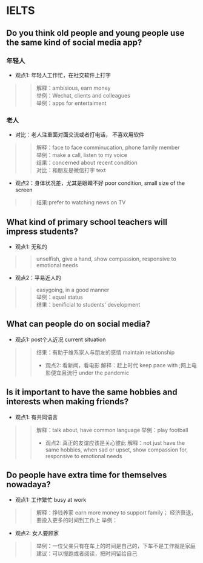 # IELTS
## Do you think old people and young people use the same kind of social media app?
### 年轻人
* 观点1: 年轻人工作忙，在社交软件上打字<br>
>> 解释：ambisious, earn money<br>
>> 举例：Wechat, clients and colleagues<br>
>> 举例：apps for entertaiment<br>
### 老人
* 对比：老人注重面对面交流或者打电话， 不喜欢用软件<br>
>> 解释：face to face comminucation, phone family member<br>
>> 举例：make a call, listen to my voice<br>
>> 结果：concerned about recent condition<br>
>> 对比：和朋友是微信打字 text
* 观点2：身体状况差，尤其是眼睛不好 poor condition, small size of the screen<br>
>> 结果:prefer to watching news on TV
## What kind of primary school teachers will impress students?
* 观点1: 无私的
>> unselfish, give a hand, show compassion, responsive to emotional needs
* 观点2：平易近人的
>> easygoing, in a good manner<br>
>> 举例：equal status<br>
>> 结果：benificial to students' development 
## What can people do on social media?
* 观点1: post个人近况 current situation
>> 结果：有助于维系家人与朋友的感情 maintain relationship  
>> * 观点2: 看新闻，看电影
>> 解释：赶上时代 keep pace with ;网上电影便宜且流行 under the pandemic 
## Is it important to have the same hobbies and interests when making friends?
* 观点1: 有共同语言
>> 解释：talk about, have common language
>> 举例：play football  
>> * 观点2: 真正的友谊应该是关心彼此
>> 解释：not just have the same hobbies, when sad or upset, show compassion for, responsive to emotional needs
## Do people have extra time for themselves nowadaya?
* 观点1: 工作繁忙 busy at work
>> 解释：挣钱养家 earn more money to support family； 经济衰退，要投入更多的时间到工作上
>> 举例：  
* 观点2: 女人要顾家
>> 举例：一位父亲只有在车上的时间是自己的，下车不是工作就是家庭
>> 建议：可以慢跑或者阅读，把时间留给自己
